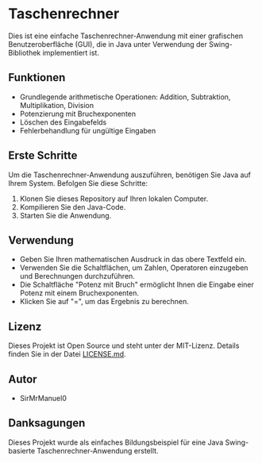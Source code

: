 # Taschenrechner

Dies ist eine einfache Taschenrechner-Anwendung mit einer grafischen Benutzeroberfläche (GUI), die in Java unter Verwendung der Swing-Bibliothek implementiert ist.

## Funktionen
- Grundlegende arithmetische Operationen: Addition, Subtraktion, Multiplikation, Division
- Potenzierung mit Bruchexponenten
- Löschen des Eingabefelds
- Fehlerbehandlung für ungültige Eingaben

## Erste Schritte

Um die Taschenrechner-Anwendung auszuführen, benötigen Sie Java auf Ihrem System. Befolgen Sie diese Schritte:

1. Klonen Sie dieses Repository auf Ihren lokalen Computer.
2. Kompilieren Sie den Java-Code.
3. Starten Sie die Anwendung.

## Verwendung

- Geben Sie Ihren mathematischen Ausdruck in das obere Textfeld ein.
- Verwenden Sie die Schaltflächen, um Zahlen, Operatoren einzugeben und Berechnungen durchzuführen.
- Die Schaltfläche "Potenz mit Bruch" ermöglicht Ihnen die Eingabe einer Potenz mit einem Bruchexponenten.
- Klicken Sie auf "=", um das Ergebnis zu berechnen.

## Lizenz

Dieses Projekt ist Open Source und steht unter der MIT-Lizenz. Details finden Sie in der Datei [LICENSE.md](LICENSE.md).

## Autor

- SirMrManuel0

## Danksagungen

Dieses Projekt wurde als einfaches Bildungsbeispiel für eine Java Swing-basierte Taschenrechner-Anwendung erstellt.
